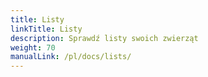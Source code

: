 ```yaml
---
title: Listy
linkTitle: Listy
description: Sprawdź listy swoich zwierząt
weight: 70
manualLink: /pl/docs/lists/
---
```

<script>
  window.location.href = "/pl/docs/lists/";
</script>
